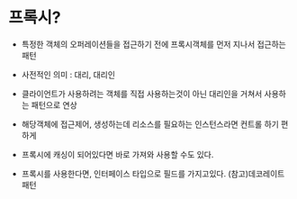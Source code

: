 프록시?
===
- 특정한 객체의 오퍼레이션들을 접근하기 전에 프록시객체를 먼저 지나서 접근하는 패턴
- 사전적인 의미 : 대리, 대리인
- 클라이언트가 사용하려는 객체를 직접 사용하는것이 아닌 대리인을 거쳐서 사용하는 패턴으로 연상
- 해당객체에 접근제어, 생성하는데 리소스를 필요하는 인스턴스라면 컨트롤 하기 편하게 
- 프록시에 캐싱이 되어있다면 바로 가져와 사용할 수도 있다.

- 프록시를 사용한다면, 인터페이스 타입으로 필드를 가지고있다. (참고)데코레이트 패턴 
